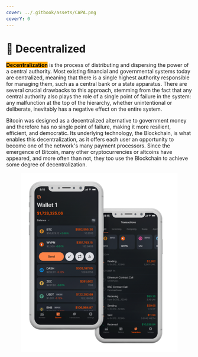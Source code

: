 ```yaml
---
cover: ../.gitbook/assets/CAPA.png
coverY: 0
---
```


# 🔸 Decentralized

<mark style="background-color:orange;">**Decentralization**</mark> is the process of distributing and dispersing the power of a central authority. Most existing financial and governmental systems today are centralized, meaning that there is a single highest authority responsible for managing them, such as a central bank or a state apparatus. There are several crucial drawbacks to this approach, stemming from the fact that any central authority also plays the role of a single point of failure in the system: any malfunction at the top of the hierarchy, whether unintentional or deliberate, inevitably has a negative effect on the entire system.

&#x20;Bitcoin was designed as a decentralized alternative to government money and therefore has no single point of failure, making it more resilient, efficient, and democratic. Its underlying technology, the Blockchain, is what enables this decentralization, as it offers each user an opportunity to become one of the network's many payment processors. Since the emergence of Bitcoin, many other cryptocurrencies or altcoins have appeared, and more often than not, they too use the Blockchain to achieve some degree of decentralization.

<figure><img src="../.gitbook/assets/Decentralizado.png" alt=""><figcaption></figcaption></figure>
